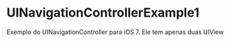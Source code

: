 UINavigationControllerExample1
==============================

Exemplo do UINavigationController para iOS 7. Ele tem apenas duas UIView
